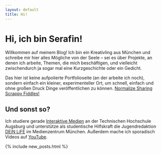 ```yaml
---
layout: default
title: Hi!
---
```


# Hi, ich bin Serafin!

Willkommen auf meinem Blog! Ich bin ein Kreativling aus München und schreibe mir hier alles Mögliche von der Seele – sei es über Projekte, an denen ich arbeite, Themen, die mich beschäftigen, und vielleicht zwischendurch ja sogar mal eine Kurzgeschichte oder ein Gedicht.

Das hier ist keine aufpolierte Portfolioseite (an der arbeite ich noch), sondern einfach ein kleiner, experimenteller Ort, um schnell, einfach und ohne großen Druck Dinge veröffentlichen zu können. [Normalize Sharing Scrappy Fiddles!](https://www.todepond.com/wikiblogarden/scrappy-fiddles/sharing/normalising/live/)

## Und sonst so?

Ich studiere gerade [Interaktive Medien](https://www.tha.de/Gestaltung/Interaktive-Medien.html) an der Technischen Hochschule Augsburg und unterstütze als studentische Hilfskraft die Jugendredaktion [DEiN LiFE](https://www.deinlife.net/) im Medienzentrum München. Außerdem mache ich sporadisch Videos auf [YouTube](https://www.youtube.de/@serafilmyt).

{% include new_posts.html %}